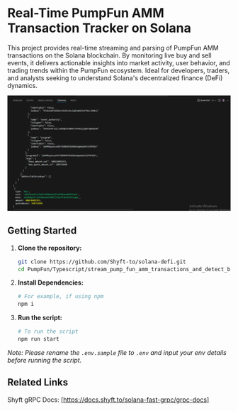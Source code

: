 # Real-Time PumpFun AMM Transaction Tracker on Solana

This project provides real-time streaming and parsing of PumpFun AMM transactions on the Solana blockchain. By monitoring live buy and sell events, it delivers actionable insights into market activity, user behavior, and trading trends within the PumpFun ecosystem. Ideal for developers, traders, and analysts seeking to understand Solana's decentralized finance (DeFi) dynamics.

![screenshot](assets/amm-buy-sell.png?raw=true "Screenshot")

## Getting Started

1. **Clone the repository:**
   ```bash
   git clone https://github.com/Shyft-to/solana-defi.git
   cd PumpFun/Typescript/stream_pump_fun_amm_transactions_and_detect_buy_sell_events
   ```

2. **Install Dependencies:**

    ```bash
    # For example, if using npm
    npm i
    ```

3. **Run the script:**

    ```bash
    # To run the script
    npm run start
    ```

*Note: Please rename the `.env.sample` file to `.env` and input your env details before running the script.*

## Related Links

Shyft gRPC Docs: [https://docs.shyft.to/solana-fast-grpc/grpc-docs]